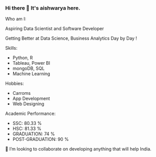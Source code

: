 ### Hi there 👋 It's aishwarya here.

Who am I:

Aspiring Data Scientist and Software Developer

Getting Better at Data Science, Business Analytics Day by Day !

Skills:

- Python, R
- Tableau, Power BI
- mongoDB, SQL
- Machine Learning

Hobbies:

- Carroms
- App Development
- Web Designing

Academic Performance:

- SSC: 80.33 %
- HSC: 81.33 %
- GRADUATION: 74 %
- POST-GRADUATION: 90 %

👯 I’m looking to collaborate on developing anything that will help India.

